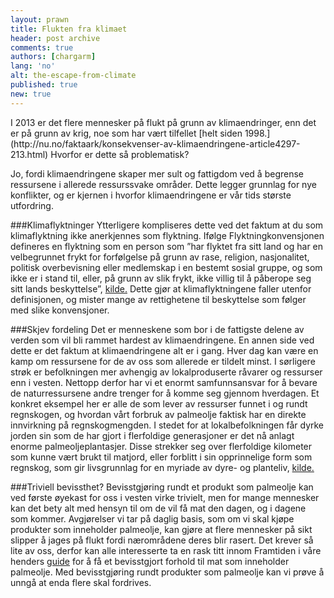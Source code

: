 ```yaml
---
layout: prawn
title: Flukten fra klimaet
header: post archive
comments: true
authors: [chargarm]
lang: 'no'
alt: the-escape-from-climate
published: true
new: true
---
```


<section class="ingress">
<p class="pre">
I 2013 er det flere mennesker på flukt på grunn av klimaendringer, enn det er på grunn av krig, noe som har vært tilfellet [helt siden 1998.](http://nu.no/faktaark/konsekvenser-av-klimaendringene-article4297-213.html) Hvorfor er dette så problematisk? 
</p>
</section>
Jo, fordi klimaendringene skaper mer sult og fattigdom ved å begrense ressursene i allerede ressurssvake områder. Dette legger grunnlag for nye konflikter, og er kjernen i hvorfor klimaendringene er vår tids største utfordring. 

###Klimaflyktninger
Ytterligere kompliseres dette ved det faktum at du som klimaflyktning ikke anerkjennes som flyktning. Ifølge Flyktningkonvensjonen defineres en flyktning som en person som ”har flyktet fra sitt land og har en velbegrunnet frykt for forfølgelse på grunn av rase, religion, nasjonalitet, politisk overbevisning eller medlemskap i en bestemt sosial gruppe, og som ikke er i stand til, eller, på grunn av slik frykt, ikke villig til å påberope seg sitt lands beskyttelse”, [kilde.](http://www.fn.no/Tema/Miljoe-og-klima/Paa-flukt-fra-klima) Dette gjør at klimaflyktningene faller utenfor definisjonen, og mister mange av rettighetene til beskyttelse som følger med slike konvensjoner.  

###Skjev fordeling
Det er menneskene som bor i de fattigste delene av verden som vil bli rammet hardest av klimaendringene. En annen side ved dette er det faktum at klimaendringene alt er i gang. Hver dag kan være en kamp om ressursene for de av oss som allerede er tildelt minst. I sørligere strøk er befolkningen mer avhengig av lokalproduserte råvarer og ressurser enn i vesten. Nettopp derfor har vi et enormt samfunnsansvar for å bevare de naturressursene andre trenger for å komme seg gjennom hverdagen. Et konkret eksempel her er alle de som lever av ressurser funnet i og rundt regnskogen, og hvordan vårt forbruk av palmeolje faktisk har en direkte innvirkning på regnskogmengden. I stedet for at lokalbefolkningen får dyrke jorden sin som de har gjort i flerfoldige generasjoner er det nå anlagt enorme palmeoljeplantasjer. Disse strekker seg over flerfoldige kilometer som kunne vært brukt til matjord, eller forblitt i sin opprinnelige form som regnskog, som gir livsgrunnlag for en myriade av dyre- og planteliv, [kilde.](http://www.regnskog.no/om-regnskogene/truslene-mot-regnskogen/palmeolje)

###Triviell bevissthet?
Bevisstgjøring rundt et produkt som palmeolje kan ved første øyekast for oss i vesten virke trivielt, men for mange mennesker kan det bety alt med hensyn til om de vil få mat den dagen, og i dagene som kommer. Avgjørelser vi tar på daglig basis, som om vi skal kjøpe produkter som inneholder palmeolje, kan gjøre at flere mennesker på sikt slipper å jages på flukt fordi nærområdene deres blir rasert. Det krever så lite av oss, derfor kan alle interesserte ta en rask titt innom Framtiden i våre henders [guide](http://www.framtiden.no/gronne-tips/mat/slik-unngar-du-palmeolje-i-maten.html) 
for å få et bevisstgjort forhold til mat som inneholder palmeolje. Med bevisstgjøring rundt produkter som palmeolje kan vi prøve å unngå at enda flere skal fordrives. 
